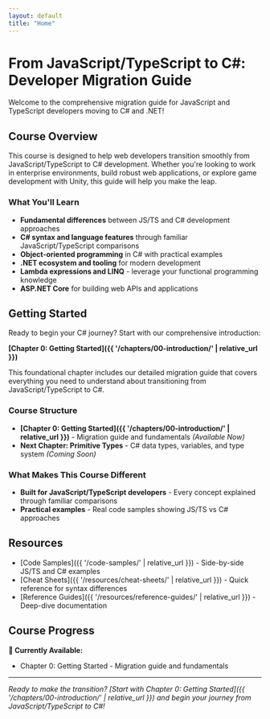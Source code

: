 ```yaml
---
layout: default
title: "Home"
---
```


# From JavaScript/TypeScript to C#: Developer Migration Guide

Welcome to the comprehensive migration guide for JavaScript and TypeScript developers moving to C# and .NET!

## Course Overview

This course is designed to help web developers transition smoothly from JavaScript/TypeScript to C# development. Whether you're looking to work in enterprise environments, build robust web applications, or explore game development with Unity, this guide will help you make the leap.

### What You'll Learn

- **Fundamental differences** between JS/TS and C# development approaches
- **C# syntax and language features** through familiar JavaScript/TypeScript comparisons
- **Object-oriented programming** in C# with practical examples
- **.NET ecosystem and tooling** for modern development
- **Lambda expressions and LINQ** - leverage your functional programming knowledge
- **ASP.NET Core** for building web APIs and applications

## Getting Started

Ready to begin your C# journey? Start with our comprehensive introduction:

**[Chapter 0: Getting Started]({{ '/chapters/00-introduction/' | relative_url }})**

This foundational chapter includes our detailed migration guide that covers everything you need to understand about transitioning from JavaScript/TypeScript to C#.

### Course Structure

- **[Chapter 0: Getting Started]({{ '/chapters/00-introduction/' | relative_url }})** - Migration guide and fundamentals _(Available Now)_
- **Next Chapter: Primitive Types** - C# data types, variables, and type system _(Coming Soon)_

### What Makes This Course Different

- **Built for JavaScript/TypeScript developers** - Every concept explained through familiar comparisons
- **Practical examples** - Real code samples showing JS/TS vs C# approaches

## Resources

- [Code Samples]({{ '/code-samples/' | relative_url }}) - Side-by-side JS/TS and C# examples
- [Cheat Sheets]({{ '/resources/cheat-sheets/' | relative_url }}) - Quick reference for syntax differences
- [Reference Guides]({{ '/resources/reference-guides/' | relative_url }}) - Deep-dive documentation

## Course Progress

**🚀 Currently Available:**

- Chapter 0: Getting Started - Migration guide and fundamentals

---

_Ready to make the transition? [Start with Chapter 0: Getting Started]({{ '/chapters/00-introduction/' | relative_url }}) and begin your journey from JavaScript/TypeScript to C#!_

